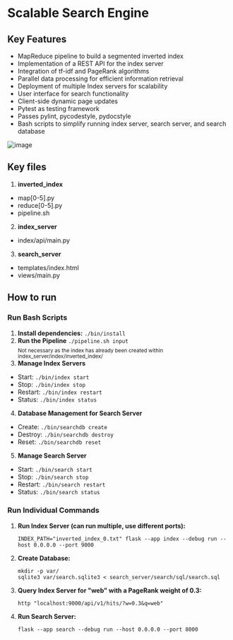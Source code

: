 # Scalable Search Engine
## Key Features
- MapReduce pipeline to build a segmented inverted index
- Implementation of a REST API for the index server
- Integration of tf-idf and PageRank algorithms
- Parallel data processing for efficient information retrieval
- Deployment of multiple Index servers for scalability
- User interface for search functionality
- Client-side dynamic page updates
- Pytest as testing framework
- Passes pylint, pycodestyle, pydocstyle
- Bash scripts to simplify running index server, search server, and search database

![image](https://github.com/bribeiro33/pagerank-search-engine/assets/53235549/575760e0-8c40-49ae-9bd5-0e29fca07e47)


## Key files
1. **inverted_index**
- map[0-5].py
- reduce[0-5].py
- pipeline.sh
2. **index_server**
- index/api/main.py
3. **search_server**
- templates/index.html
- views/main.py

## How to run

### Run Bash Scripts
1. **Install dependencies:** ```./bin/install ```
2. **Run the Pipeline** ```./pipeline.sh input```
   </br><sub>Not necessary as the index has already been created within index_server/index/inverted_index/</sub>
4. **Manage Index Servers** 
- Start: ```./bin/index start```
- Stop: ```./bin/index stop```
- Restart: ```./bin/index restart```
- Status: ```./bin/index status```
4. **Database Management for Search Server**
- Create: ```./bin/searchdb create```
- Destroy: ```./bin/searchdb destroy```
- Reset: ```./bin/searchdb reset```
5. **Manage Search Server**
- Start: ```./bin/search start```
- Stop: ```./bin/search stop```
- Restart: ```./bin/search restart```
- Status: ```./bin/search status```

### Run Individual Commands
1. **Run Index Server (can run multiple, use different ports):**
    ```
   INDEX_PATH="inverted_index_0.txt" flask --app index --debug run --host 0.0.0.0 --port 9000
    ```
3. **Create Database:**
    ```
    mkdir -p var/
    sqlite3 var/search.sqlite3 < search_server/search/sql/search.sql
    ```
4. **Query Index Server for "web" with a PageRank weight of 0.3:**
    ```
   http "localhost:9000/api/v1/hits/?w=0.3&q=web"
    ```
5. **Run Search Server:**
    ```
   flask --app search --debug run --host 0.0.0.0 --port 8000
    ```

